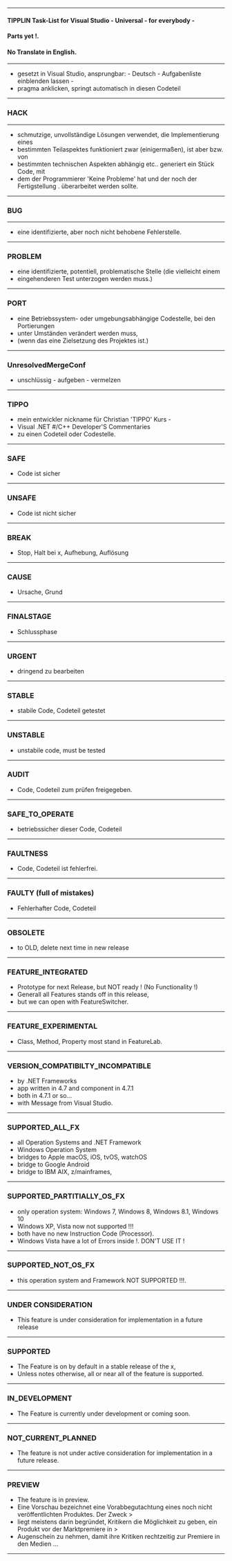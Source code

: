 ----
#### TIPPLIN             Task-List for Visual Studio -   Universal   -   for everybody -
#### Parts yet !. 
#### No Translate in English.
----
- gesetzt in Visual Studio, ansprungbar: - Deutsch - Aufgabenliste einblenden lassen -
- pragma anklicken, springt automatisch in diesen Codeteil
----
### HACK
----
- schmutzige, unvollständige Lösungen verwendet, die Implementierung eines
- bestimmten Teilaspektes funktioniert zwar (einigermaßen), ist aber bzw. von
- bestimmten technischen Aspekten abhängig etc.. generiert ein Stück Code, mit
- dem der Programmierer 'Keine Probleme' hat und der noch der Fertigstellung
. überarbeitet werden sollte.
----
### BUG
----
- eine identifizierte, aber noch nicht behobene Fehlerstelle.
----
### PROBLEM
- eine identifizierte, potentiell, problematische Stelle (die vielleicht einem
- eingehenderen Test unterzogen werden muss.)
----
### PORT
- eine Betriebssystem- oder umgebungsabhängige Codestelle, bei den Portierungen
- unter Umständen verändert werden muss,
- (wenn das eine Zielsetzung des Projektes ist.)
----
### UnresolvedMergeConf
- unschlüssig - aufgeben - vermelzen
----
### TIPPO 
- mein entwickler nickname für Christian 'TIPPO' Kurs - 
- Visual .NET #/C++ Developer'S Commentaries 
- zu einen Codeteil oder Codestelle.
----
### SAFE
- Code ist sicher
----
### UNSAFE
- Code ist nicht sicher
----
### BREAK
- Stop, Halt bei x, Aufhebung, Auflösung
----
### CAUSE
- Ursache, Grund
----
### FINALSTAGE
- Schlussphase
----
### URGENT
- dringend zu bearbeiten
----
### STABLE
- stabile Code, Codeteil getestet
----
### UNSTABLE
- unstabile code, must be tested
----
### AUDIT
- Code, Codeteil zum prüfen freigegeben.
----
### SAFE_TO_OPERATE
- betriebssicher dieser Code, Codeteil
----
### FAULTNESS
- Code, Codeteil ist fehlerfrei.
----
### FAULTY (full of mistakes)
- Fehlerhafter Code, Codeteil
----
### OBSOLETE
- to OLD, delete next time in new release
----
### FEATURE_INTEGRATED
- Prototype for next Release, but NOT ready ! (No Functionality !)
- Generall all Features stands off in this release,
- but we can open with FeatureSwitcher.
----
### FEATURE_EXPERIMENTAL
- Class, Method, Property most stand in FeatureLab.
----
### VERSION_COMPATIBILTY_INCOMPATIBLE
- by .NET Frameworks
- app written in 4.7 and component in 4.7.1
- both in 4.7.1 or so...
- with Message from Visual Studio.
----
### SUPPORTED_ALL_FX
- all Operation Systems and .NET Framework
- Windows Operation System
- bridges to Apple macOS, iOS, tvOS, watchOS
- bridge to Google Android
- bridge to IBM AIX, z/mainframes,
----
### SUPPORTED_PARTITIALLY_OS_FX
- only operation system: Windows 7, Windows 8, Windows 8.1, Windows 10
- Windows XP, Vista now not supported !!!
- both have no new Instruction Code (Processor).
- Windows Vista have a lot of Errors inside !. DON'T USE IT !
----
### SUPPORTED_NOT_OS_FX
- this operation system and Framework NOT SUPPORTED !!!.
----
### UNDER CONSIDERATION
- This feature is under consideration for implementation in a future release
----
### SUPPORTED
- The Feature is on by default in a stable release of the x,
- Unless notes otherwise, all or near all of the feature is supported.
----
### IN_DEVELOPMENT
- The Feature is currently under development or coming soon.
----
### NOT_CURRENT_PLANNED
- The feature is not under active consideration for implementation in a future release.
----
### PREVIEW
- The feature is in preview.
- Eine Vorschau bezeichnet eine Vorabbegutachtung eines noch nicht veröffentlichten Produktes. Der Zweck > 
- liegt meistens darin begründet, Kritikern die Möglichkeit zu geben, ein Produkt vor der Marktpremiere in > 
- Augenschein zu nehmen, damit ihre Kritiken rechtzeitig zur Premiere in den Medien ...
----









































